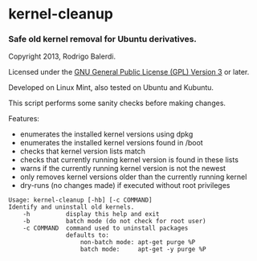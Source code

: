 kernel-cleanup
==============

### Safe old kernel removal for Ubuntu derivatives.

Copyright 2013, Rodrigo Balerdi.

Licensed under the [GNU General Public License (GPL) Version 3](http://www.gnu.org/licenses/gpl-3.0-standalone.html) or later.

Developed on Linux Mint, also tested on Ubuntu and Kubuntu.

This script performs some sanity checks before making changes.

Features:

  * enumerates the installed kernel versions using dpkg
  * enumerates the installed kernel versions found in /boot
  * checks that kernel version lists match
  * checks that currently running kernel version is found in these lists
  * warns if the currently running kernel version is not the newest
  * only removes kernel versions older than the currently running kernel
  * dry-runs (no changes made) if executed without root privileges

```
Usage: kernel-cleanup [-hb] [-c COMMAND]
Identify and uninstall old kernels.
    -h          display this help and exit
    -b          batch mode (do not check for root user)
    -c COMMAND  command used to uninstall packages
                defaults to:
                    non-batch mode: apt-get purge %P
                    batch mode:     apt-get -y purge %P
```

